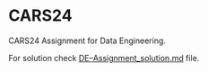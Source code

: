 # CARS24
CARS24 Assignment for Data Engineering.

For solution check [DE–Assignment_solution.md](./DE–Assignment_solution.md) file.